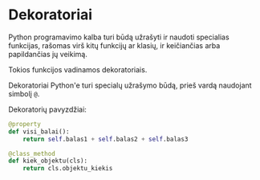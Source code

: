 # Dekoratoriai

Python programavimo kalba turi būdą užrašyti ir naudoti specialias funkcijas, rašomas virš kitų funkcijų ar klasių, ir keičiančias arba papildančias jų veikimą. 

Tokios funkcijos vadinamos dekoratoriais. 

Dekoratoriai Python'e turi specialų užrašymo būdą, prieš vardą naudojant simbolį `@`.

Dekoratorių pavyzdžiai:

```python
@property
def visi_balai():
    return self.balas1 + self.balas2 + self.balas3
```

```python
@class_method
def kiek_objektu(cls):
    return cls.objektu_kiekis
```

